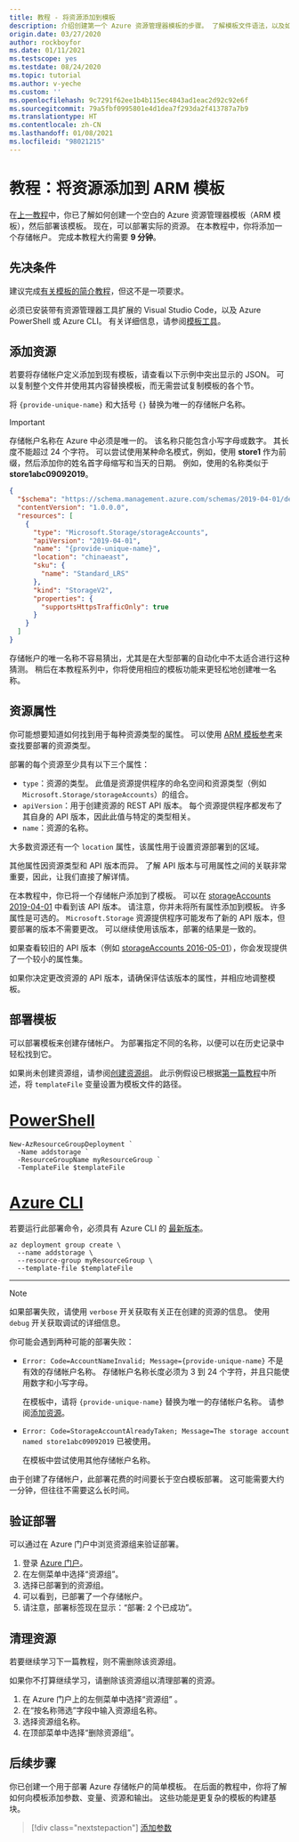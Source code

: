 ```yaml
---
title: 教程 - 将资源添加到模板
description: 介绍创建第一个 Azure 资源管理器模板的步骤。 了解模板文件语法，以及如何部署存储帐户。
origin.date: 03/27/2020
author: rockboyfor
ms.date: 01/11/2021
ms.testscope: yes
ms.testdate: 08/24/2020
ms.topic: tutorial
ms.author: v-yeche
ms.custom: ''
ms.openlocfilehash: 9c7291f62ee1b4b115ec4843ad1eac2d92c92e6f
ms.sourcegitcommit: 79a5fbf0995801e4d1dea7f293da2f413787a7b9
ms.translationtype: HT
ms.contentlocale: zh-CN
ms.lasthandoff: 01/08/2021
ms.locfileid: "98021215"
---
```

# <a name="tutorial-add-a-resource-to-your-arm-template"></a>教程：将资源添加到 ARM 模板

在[上一教程](template-tutorial-create-first-template.md)中，你已了解如何创建一个空白的 Azure 资源管理器模板（ARM 模板），然后部署该模板。 现在，可以部署实际的资源。 在本教程中，你将添加一个存储帐户。 完成本教程大约需要 **9 分钟**。

## <a name="prerequisites"></a>先决条件

建议完成[有关模板的简介教程](template-tutorial-create-first-template.md)，但这不是一项要求。

必须已安装带有资源管理器工具扩展的 Visual Studio Code，以及 Azure PowerShell 或 Azure CLI。 有关详细信息，请参阅[模板工具](template-tutorial-create-first-template.md#get-tools)。

## <a name="add-resource"></a>添加资源

若要将存储帐户定义添加到现有模板，请查看以下示例中突出显示的 JSON。 可以复制整个文件并使用其内容替换模板，而无需尝试复制模板的各个节。

将 `{provide-unique-name}` 和大括号 `{}` 替换为唯一的存储帐户名称。

> [!IMPORTANT]
> 存储帐户名称在 Azure 中必须是唯一的。 该名称只能包含小写字母或数字。 其长度不能超过 24 个字符。 可以尝试使用某种命名模式，例如，使用 **store1** 作为前缀，然后添加你的姓名首字母缩写和当天的日期。 例如，使用的名称类似于 **store1abc09092019**。

```json
{
  "$schema": "https://schema.management.azure.com/schemas/2019-04-01/deploymentTemplate.json#",
  "contentVersion": "1.0.0.0",
  "resources": [
    {
      "type": "Microsoft.Storage/storageAccounts",
      "apiVersion": "2019-04-01",
      "name": "{provide-unique-name}",
      "location": "chinaeast",
      "sku": {
        "name": "Standard_LRS"
      },
      "kind": "StorageV2",
      "properties": {
        "supportsHttpsTrafficOnly": true
      }
    }
  ]
}
```

存储帐户的唯一名称不容易猜出，尤其是在大型部署的自动化中不太适合进行这种猜测。 稍后在本教程系列中，你将使用相应的模板功能来更轻松地创建唯一名称。

## <a name="resource-properties"></a>资源属性

你可能想要知道如何找到用于每种资源类型的属性。 可以使用 [ARM 模板参考](https://docs.microsoft.com/azure/templates/)来查找要部署的资源类型。

部署的每个资源至少具有以下三个属性：

- `type`：资源的类型。 此值是资源提供程序的命名空间和资源类型（例如 `Microsoft.Storage/storageAccounts`）的组合。
- `apiVersion`：用于创建资源的 REST API 版本。 每个资源提供程序都发布了其自身的 API 版本，因此此值与特定的类型相关。
- `name`：资源的名称。

大多数资源还有一个 `location` 属性，该属性用于设置资源部署到的区域。

其他属性因资源类型和 API 版本而异。 了解 API 版本与可用属性之间的关联非常重要，因此，让我们直接了解详情。

在本教程中，你已将一个存储帐户添加到了模板。 可以在 [storageAccounts 2019-04-01](https://docs.microsoft.com/azure/templates/microsoft.storage/2019-04-01/storageaccounts) 中看到该 API 版本。 请注意，你并未将所有属性添加到模板。 许多属性是可选的。 `Microsoft.Storage` 资源提供程序可能发布了新的 API 版本，但要部署的版本不需要更改。 可以继续使用该版本，部署的结果是一致的。

如果查看较旧的 API 版本（例如 [storageAccounts 2016-05-01](https://docs.microsoft.com/azure/templates/microsoft.storage/2016-05-01/storageaccounts)），你会发现提供了一个较小的属性集。

如果你决定更改资源的 API 版本，请确保评估该版本的属性，并相应地调整模板。

## <a name="deploy-template"></a>部署模板

可以部署模板来创建存储帐户。 为部署指定不同的名称，以便可以在历史记录中轻松找到它。

如果尚未创建资源组，请参阅[创建资源组](template-tutorial-create-first-template.md#create-resource-group)。 此示例假设已根据[第一篇教程](template-tutorial-create-first-template.md#deploy-template)中所述，将 `templateFile` 变量设置为模板文件的路径。

# <a name="powershell"></a>[PowerShell](#tab/azure-powershell)

```azurepowershell
New-AzResourceGroupDeployment `
  -Name addstorage `
  -ResourceGroupName myResourceGroup `
  -TemplateFile $templateFile
```

# <a name="azure-cli"></a>[Azure CLI](#tab/azure-cli)

若要运行此部署命令，必须具有 Azure CLI 的 [最新版本](https://docs.azure.cn/cli/install-azure-cli)。

```azurecli
az deployment group create \
  --name addstorage \
  --resource-group myResourceGroup \
  --template-file $templateFile
```

---

> [!NOTE]
> 如果部署失败，请使用 `verbose` 开关获取有关正在创建的资源的信息。 使用 `debug` 开关获取调试的详细信息。

你可能会遇到两种可能的部署失败：

- `Error: Code=AccountNameInvalid; Message={provide-unique-name}` 不是有效的存储帐户名称。 存储帐户名称长度必须为 3 到 24 个字符，并且只能使用数字和小写字母。

    在模板中，请将 `{provide-unique-name}` 替换为唯一的存储帐户名称。 请参阅[添加资源](#add-resource)。

- `Error: Code=StorageAccountAlreadyTaken; Message=The storage account named store1abc09092019` 已被使用。

    在模板中尝试使用其他存储帐户名称。

由于创建了存储帐户，此部署花费的时间要长于空白模板部署。 这可能需要大约一分钟，但往往不需要这么长时间。

## <a name="verify-deployment"></a>验证部署

可以通过在 Azure 门户中浏览资源组来验证部署。

1. 登录 [Azure 门户](https://portal.azure.cn)。
1. 在左侧菜单中选择“资源组”。 
1. 选择已部署到的资源组。
1. 可以看到，已部署了一个存储帐户。
1. 请注意，部署标签现在显示：“部署:  2 个已成功”。

## <a name="clean-up-resources"></a>清理资源

若要继续学习下一篇教程，则不需删除该资源组。

如果你不打算继续学习，请删除该资源组以清理部署的资源。

1. 在 Azure 门户上的左侧菜单中选择“资源组”  。
2. 在“按名称筛选”字段中输入资源组名称。 
3. 选择资源组名称。
4. 在顶部菜单中选择“删除资源组”。 

## <a name="next-steps"></a>后续步骤

你已创建一个用于部署 Azure 存储帐户的简单模板。 在后面的教程中，你将了解如何向模板添加参数、变量、资源和输出。 这些功能是更复杂的模板的构建基块。

> [!div class="nextstepaction"]
> [添加参数](template-tutorial-add-parameters.md)

<!-- Update_Description: update meta properties, wording update, update link -->
